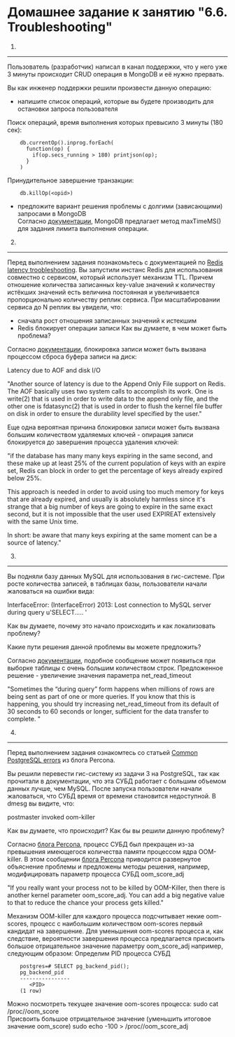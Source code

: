 Домашнее задание к занятию "6.6. Troubleshooting"
===

1.
---
Пользователь (разработчик) написал в канал поддержки, что у него уже 3 минуты происходит CRUD операция в MongoDB и её нужно прервать.

Вы как инженер поддержки решили произвести данную операцию:

- напишите список операций, которые вы будете производить для остановки запроса пользователя

Поиск операций, время выполнения которых превысило 3 минуты (180 сек):

		db.currentOp().inprog.forEach(
		  function(op) {
		    if(op.secs_running > 180) printjson(op);
		  }
		)

Принудительное завершение транзакции:

		db.killOp(<opid>)

- предложите вариант решения проблемы с долгими (зависающими) запросами в MongoDB  
 Согласно [документации](https://docs.mongodb.com/manual/tutorial/terminate-running-operations/), MongoDB предлагает метод maxTimeMS() для задания лимита выполнения операции.

2.
---
Перед выполнением задания познакомьтесь с документацией по [Redis latency troobleshooting](https://redis.io/topics/latency).
Вы запустили инстанс Redis для использования совместно с сервисом, который использует механизм TTL. Причем отношение количества записанных key-value значений к количеству истёкших значений есть величина постоянная и увеличивается пропорционально количеству реплик сервиса.
При масштабировании сервиса до N реплик вы увидели, что:
- сначала рост отношения записанных значений к истекшим
- Redis блокирует операции записи
Как вы думаете, в чем может быть проблема?

Согласно [документации](https://redis.io/topics/latency), блокировка записи может быть вызвана процессом сброса буфера записи на диск:

Latency due to AOF and disk I/O

"Another source of latency is due to the Append Only File support on Redis. The AOF basically uses two system calls to accomplish its work. One is write(2) that is used in order to write data to the append only file, and the other one is fdatasync(2) that is used in order to flush the kernel file buffer on disk in order to ensure the durability level specified by the user."

Еще одна вероятная причина блокировки записи может быть вызвана большим количеством удаляемых ключей - опирация записи блокируется до завершения процесса удаления ключей:

"if the database has many many keys expiring in the same second, and these make up at least 25% of the current population of keys with an expire set, Redis can block in order to get the percentage of keys already expired below 25%.

This approach is needed in order to avoid using too much memory for keys that are already expired, and usually is absolutely harmless since it's strange that a big number of keys are going to expire in the same exact second, but it is not impossible that the user used EXPIREAT extensively with the same Unix time.

In short: be aware that many keys expiring at the same moment can be a source of latency."

3.
---
Вы подняли базу данных MySQL для использования в гис-системе. При росте количества записей, в таблицах базы, пользователи начали жаловаться на ошибки вида:

InterfaceError: (InterfaceError) 2013: Lost connection to MySQL server during query u'SELECT..... '

Как вы думаете, почему это начало происходить и как локализовать проблему?

Какие пути решения данной проблемы вы можете предложить?

Согласно [документации](https://dev.mysql.com/doc/refman/8.0/en/error-lost-connection.html), подобное сообщение может появиться при выборке таблицы с очень большим количеством строк. Предложенное решение - увеличение значения параметра net_read_timeout

"Sometimes the “during query” form happens when millions of rows are being sent as part of one or more queries. If you know that this is happening, you should try increasing net_read_timeout from its default of 30 seconds to 60 seconds or longer, sufficient for the data transfer to complete. "

4.
---
Перед выполнением задания ознакомтесь со статьей [Common PostgreSQL errors](https://www.percona.com/blog/2020/06/05/10-common-postgresql-errors/) из блога Percona.

Вы решили перевести гис-систему из задачи 3 на PostgreSQL, так как прочитали в документации, что эта СУБД работает с большим объемом данных лучше, чем MySQL.
После запуска пользователи начали жаловаться, что СУБД время от времени становится недоступной. В dmesg вы видите, что:

postmaster invoked oom-killer

Как вы думаете, что происходит?
Как бы вы решили данную проблему?

Согласно [блога Percona](https://www.percona.com/blog/2020/06/05/10-common-postgresql-errors/), процесс СУБД был прекращен из-за превышения имеющегося количества памяти процессом ядра OOM-killer. В этом сообщении [блога Percona](https://www.percona.com/blog/2019/08/02/out-of-memory-killer-or-savior/) приводится развернутое объяснение проблемы и предложены методы решения, например, модифицировать параметр процесса СУБД oom_score_adj

"If you really want your process not to be killed by OOM-Killer, then there is another kernel parameter oom_score_adj. You can add a big negative value to that to reduce the chance your process gets killed."

 Механизм OOM-killer для каждого процесса подсчитывает некие oom-scores, процесс с наибольшим количеством oom-scores первый кандидат на завершение. Для уменьшения oom-scores процесса и, как следствие, вероятности завершения процесса предлагается присвоить большое отрицательное значение параметру oom_score_adj например, следующим образом:
Определим PID процесса СУБД 
	
		postgres=# SELECT pg_backend_pid();
		pg_backend_pid 
		----------------
		   <PID> 
		(1 row)
Можно посмотреть текущее значение oom-scores процесса:
		sudo cat /proc/<PID>/oom_score  
Присвоить большое отрицательное значение (уменьшить итоговое значение oom_score)
		sudo echo -100 > /proc/<PID>/oom_score_adj
